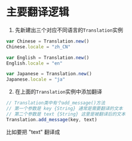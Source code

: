 # 主要翻译逻辑
1. 先新建出三个对应不同语言的`Translation`实例
```js
var Chinese = Translation.new()
Chinese.locale = "zh_CN"

var English = Translation.new()
English.locale = "en"

var Japanese = Translation.new()
Japanese.locale = "ja"
```

2. 在上面的`Translation`实例中添加翻译
```js
// Translation类中有个add_message()方法
// 第一个参数是 key {String} 通常是需要翻译的文本
// 第二个参数是 text {String} 这里是被翻译后的文本
Translation.add_message(key, text)
```

比如要把 "text" 翻译成 